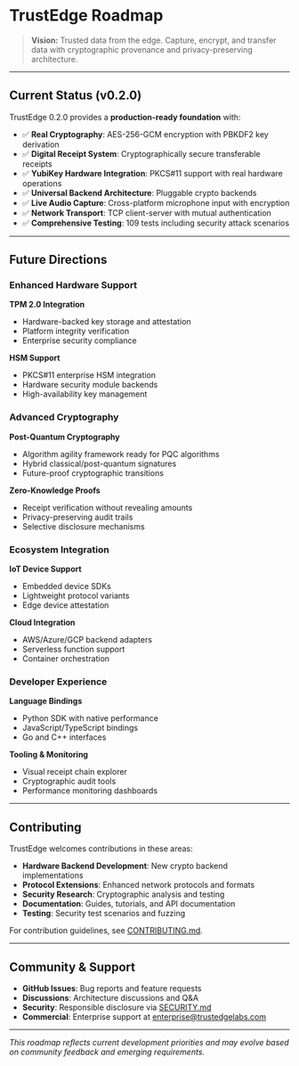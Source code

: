 <!--
Copyright (c) 2025 TRUSTEDGE LABS LLC
MPL-2.0: https://mozilla.org/MPL/2.0/
Project: trustedge — Privacy and trust at the edge.
GitHub: https://github.com/TrustEdge-Labs/trustedge
-->

# TrustEdge Roadmap

> **Vision:** Trusted data from the edge. Capture, encrypt, and transfer data with cryptographic provenance and privacy-preserving architecture.

---

## Current Status (v0.2.0)

TrustEdge 0.2.0 provides a **production-ready foundation** with:

- ✅ **Real Cryptography**: AES-256-GCM encryption with PBKDF2 key derivation
- ✅ **Digital Receipt System**: Cryptographically secure transferable receipts
- ✅ **YubiKey Hardware Integration**: PKCS#11 support with real hardware operations
- ✅ **Universal Backend Architecture**: Pluggable crypto backends
- ✅ **Live Audio Capture**: Cross-platform microphone input with encryption
- ✅ **Network Transport**: TCP client-server with mutual authentication
- ✅ **Comprehensive Testing**: 109 tests including security attack scenarios

---

## Future Directions

### Enhanced Hardware Support

**TPM 2.0 Integration**
- Hardware-backed key storage and attestation
- Platform integrity verification
- Enterprise security compliance

**HSM Support**
- PKCS#11 enterprise HSM integration
- Hardware security module backends
- High-availability key management

### Advanced Cryptography

**Post-Quantum Cryptography**
- Algorithm agility framework ready for PQC algorithms
- Hybrid classical/post-quantum signatures
- Future-proof cryptographic transitions

**Zero-Knowledge Proofs**
- Receipt verification without revealing amounts
- Privacy-preserving audit trails
- Selective disclosure mechanisms

### Ecosystem Integration

**IoT Device Support**
- Embedded device SDKs
- Lightweight protocol variants
- Edge device attestation

**Cloud Integration**
- AWS/Azure/GCP backend adapters
- Serverless function support
- Container orchestration

### Developer Experience

**Language Bindings**
- Python SDK with native performance
- JavaScript/TypeScript bindings
- Go and C++ interfaces

**Tooling & Monitoring**
- Visual receipt chain explorer
- Cryptographic audit tools
- Performance monitoring dashboards

---

## Contributing

TrustEdge welcomes contributions in these areas:

- **Hardware Backend Development**: New crypto backend implementations
- **Protocol Extensions**: Enhanced network protocols and formats
- **Security Research**: Cryptographic analysis and testing
- **Documentation**: Guides, tutorials, and API documentation
- **Testing**: Security test scenarios and fuzzing

For contribution guidelines, see [CONTRIBUTING.md](CONTRIBUTING.md).

---

## Community & Support

- **GitHub Issues**: Bug reports and feature requests
- **Discussions**: Architecture discussions and Q&A
- **Security**: Responsible disclosure via [SECURITY.md](SECURITY.md)
- **Commercial**: Enterprise support at [enterprise@trustedgelabs.com](mailto:enterprise@trustedgelabs.com)

---

*This roadmap reflects current development priorities and may evolve based on community feedback and emerging requirements.*